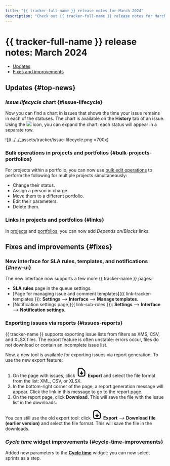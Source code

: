 ```yaml
---
title: "{{ tracker-full-name }} release notes for March 2024"
description: "Check out {{ tracker-full-name }} release notes for March 2024."
---
```


# {{ tracker-full-name }} release notes: March 2024

* [Updates](#top-news)
* [Fixes and improvements](#fixes)

## Updates {#top-news}

### _Issue lifecycle_ chart {#issue-lifecycle}

Now you can find a chart in issues that shows the time your issue remains in each of the statuses. The chart is available on the **History** tab of an issue. Using the ![](../../_assets/tracker/svg/arrow.svg) icon, you can expand the chart: each status will appear in a separate row.

![](../../_assets/tracker/issue-lifecycle.png =700x)

### Bulk operations in projects and portfolios {#bulk-projects-portfolios}

For projects within a portfolio, you can now use [bulk edit operations](../manager/create-portfolio.md#bulk-change) to perform the following for multiple projects simultaneously:

* Change their status.
* Assign a person in charge.
* Move them to a different portfolio.
* Edit their parameters.
* Delete them.

### Links in projects and portfolios {#links}

In [projects](../manager/create-project.md#links) and [portfolios](../manager/create-portfolio.md#links), you can now add *Depends on*/*Blocks* links.


## Fixes and improvements {#fixes}

### New interface for SLA rules, templates, and notifications {#new-ui}

The new interface now supports a few more {{ tracker-name }} pages:

* **SLA rules** page in the queue settings.
* [Page for managing issue and comment templates]({{ link-tracker-templates }}): **Settings** ⟶ **Interface** ⟶ **Manage templates**.
* [Notification settings page]({{ link-sub-roles }}): **Settings** ⟶ **Interface** ⟶ **Notification settings**.

### Exporting issues via reports {#issues-reports}

{{ tracker-name }} supports exporting issue lists from filters as XMS, CSV, and XLSX files. The export feature is often unstable: errors occur, files do not download or contain an incomplete issue list.

Now, a new tool is available for exporting issues via report generation. To use the new export feature:

1. On the page with issues, click ![](../../_assets/console-icons/file-arrow-down.svg) **Export** and select the file format from the list: XML, CSV, or XLSX.
1. In the bottom-right corner of the page, a report generation message will appear. Click the link in this message to go to the report page.
1. On the report page, click **Download**. This will save the file with the issue list in the downloads.

You can still use the old export tool: click ![](../../_assets/console-icons/file-arrow-down.svg) **Export** ⟶ **Download file (earlier version)** and select the file format. This will save the file in the downloads.

### _Cycle time_ widget improvements {#cycle-time-improvements}

Added new parameters to the [**Cycle time**](../user/cycle-time.md) widget: you can now select sprints as a step.
